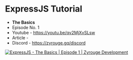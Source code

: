 # ExpressJS Tutorial

- **The Basics**
- Episode No. 1
- Youtube - https://youtu.be/qv2MjXvSLsw
- Article -
- Discord - https://zyrouge.gq/discord

[![ExpressJS - The Basics | Episode 1 | Zyrouge Development](https://img.youtube.com/vi/qv2MjXvSLsw/0.jpg)](https://www.youtube.com/watch?v=qv2MjXvSLsw "ExpressJS - The Basics | Episode 1 | Zyrouge Development")
